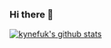 ### Hi there 👋
[![kynefuk's github stats](https://github-readme-stats.vercel.app/api?username=kynefuk&count_private=true&show_icons=true&theme=radical)](https://github.com/anuraghazra/github-readme-stats)   

<!--
**kynefuk/kynefuk** is a ✨ _special_ ✨ repository because its `README.md` (this file) appears on your GitHub profile.

Here are some ideas to get you started:

- 🔭 I’m currently working on ...
- 🌱 I’m currently learning ...
- 👯 I’m looking to collaborate on ...
- 🤔 I’m looking for help with ...
- 💬 Ask me about ...
- 📫 How to reach me: ...
- 😄 Pronouns: ...
- ⚡ Fun fact: ...
-->
